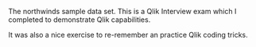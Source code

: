 The northwinds sample data set. This is a Qlik Interview exam which I completed to demonstrate Qlik capabilities. 

It was also a nice exercise to re-remember an practice Qlik coding tricks.
